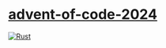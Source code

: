 # [advent-of-code-2024](https://adventofcode.com/)

[![Rust](https://github.com/AD4MANTIS/advent-of-code-2024/actions/workflows/rust.yml/badge.svg?branch=main)](https://github.com/AD4MANTIS/advent-of-code-2024/actions/workflows/rust.yml)
